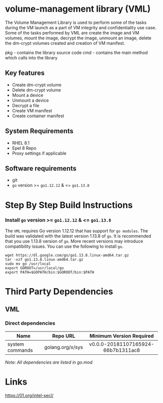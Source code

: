 # volume-management library (VML)
The Volume Management Library is used to perform some of the tasks during the VM launch as a part of VM integrity and confidentiality use case. Some of the tasks performed by VML are create the image and VM volumes, mount the image, decrypt the image, unmount an image, delete the dm-crypt volumes created and creation of VM manifest. 

pkg - contains the library source code
cmd - contains the main method which calls into the library

## Key features
- Create dm-crypt volume
- Delete dm-crypt volume
- Mount a device
- Unmount a device
- Decrypt a file
- Create VM manifest
- Create container manifest


## System Requirements
- RHEL 8.1
- Epel 8 Repo
- Proxy settings if applicable

## Software requirements
- git
- `go` version >= `go1.12.12` & <= `go1.13.8`

# Step By Step Build Instructions

### Install `go` version >= `go1.12.12` & <= `go1.13.8`
The `VML` requires Go version 1.12.12 that has support for `go modules`. The build was validated with the latest version 1.13.8 of `go`. It is recommended that you use 1.13.8 version of `go`. More recent versions may introduce compatibility issues. You can use the following to install `go`.
```shell
wget https://dl.google.com/go/go1.13.8.linux-amd64.tar.gz
tar -xzf go1.13.8.linux-amd64.tar.gz
sudo mv go /usr/local
export GOROOT=/usr/local/go
export PATH=$GOPATH/bin:$GOROOT/bin:$PATH
```

# Third Party Dependencies

## VML

### Direct dependencies

| Name                  | Repo URL           | Minimum Version Required           |
| ----------------------| -------------------| :--------------------------------: |
| system commands       | golang.org/x/sys   | v0.0.0-20181107165924-66b7b1311ac8 |


*Note: All dependencies are listed in go.mod*

# Links
https://01.org/intel-secl/